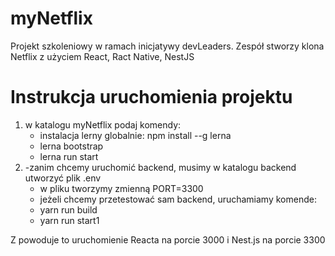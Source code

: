 # myNetflix
Projekt szkoleniowy w ramach inicjatywy devLeaders. Zespół stworzy klona Netflix z użyciem React, Ract Native, NestJS

# Instrukcja uruchomienia projektu
1. w katalogu myNetflix podaj komendy:
    - instalacja lerny globalnie: npm install --g lerna
    - lerna bootstrap
    - lerna run start
2. 
    -zanim chcemy uruchomić backend, musimy w katalogu backend utworzyć plik .env
    - w pliku tworzymy zmienną PORT=3300 
    - jeżeli chcemy przetestować sam backend, uruchamiamy komende:
    - yarn run build
    - yarn run start1 

 Z powoduje to uruchomienie Reacta na porcie 3000 i Nest.js na porcie 3300 
